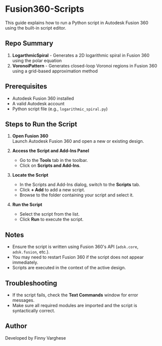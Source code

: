 # Fusion360-Scripts

This guide explains how to run a Python script in Autodesk Fusion 360 using the built-in script editor.

## Repo Summary
1. **LogarthmicSpiral** - Generates a 2D logarithmic spiral in Fusion 360 using the polar equation
1. **VoronoiPattern** - Generates closed-loop Voronoi regions in Fusion 360 using a grid-based approximation method

## Prerequisites

- Autodesk Fusion 360 installed
- A valid Autodesk account
- Python script file (e.g., `logarithmic_spiral.py`)

## Steps to Run the Script

1. **Open Fusion 360**  
   Launch Autodesk Fusion 360 and open a new or existing design.

2. **Access the Script and Add-Ins Panel**  
   - Go to the **Tools** tab in the toolbar.
   - Click on **Scripts and Add-Ins**.

3. **Locate the Script**  
   - In the Scripts and Add-Ins dialog, switch to the **Scripts** tab.
   - Click **+ Add** to add a new script.
   - Browse to the folder containing your script and select it.

4. **Run the Script**  
   - Select the script from the list.
   - Click **Run** to execute the script.

## Notes

- Ensure the script is written using Fusion 360's API (`adsk.core`, `adsk.fusion`, etc.).
- You may need to restart Fusion 360 if the script does not appear immediately.
- Scripts are executed in the context of the active design.

## Troubleshooting

- If the script fails, check the **Text Commands** window for error messages.
- Make sure all required modules are imported and the script is syntactically correct.

## Author

Developed by Finny Varghese

